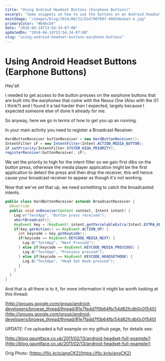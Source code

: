 ```yaml
---
title: "Using Android Headset Buttons (Earphone Buttons)"
excerpt: "Some snippets on how to use the buttons on an Android headset inside your app."
mainImage: "/images/blog/2014/06/22/6147907607-4945de2ea3-o.jpg"
primaryColor: "#b4bcb4"
date: "2010-04-14T13:54:34-07:00"
updatedOn: "2010-04-14T13:54:34-07:00"
slug: "using-android-headset-buttons-earphone-buttons"
---
```


# Using Android Headset Buttons (Earphone Buttons)

Hey'all

I needed to get access to the button presses on the earphone buttons that are built into the earphones that come with the Nexus One (Also with the G1 I think?) and I found it a tad harder than I expected, largely because I expected someone else of done it already for me.

So anyway, here we go in terms of how to get you up an running.

In your main activity you need to register a Broadcast Receiver:

```java
HardButtonReceiver buttonReceiver = new HardButtonReceiver();
IntentFilter iF = new IntentFilter(Intent.ACTION_MEDIA_BUTTON);
iF.setPriority(IntentFilter.SYSTEM_HIGH_PRIORITY);
registerReceiver(buttonReceiver, iF);
```

We set the priority to high for the intent filter so we gain first dibs on the button press, otherwise the media player application might be the first application to detect the press and then drop the receiver, this will hence cause your broadcast receiver to appear as though it's not working.

Now that we've set that up, we need something to catch the broadcasted intents.

```java
public class HardButtonReceiver extends BroadcastReceiver {
  @Override
  public void onReceive(Context context, Intent intent) {
    Log.v("TestApp", "Button press received");
    abortBroadcast();
    KeyEvent key = (KeyEvent) intent.getParcelableExtra(Intent.EXTRA_KEY_EVENT);
    if(key.getAction() == KeyEvent.ACTION_UP) {
      int keycode = key.getKeyCode();
      if(keycode == KeyEvent.KEYCODE_MEDIA_NEXT) {
        Log.d("TestApp", "Next Pressed");
      } else if(keycode == KeyEvent.KEYCODE_MEDIA_PREVIOUS) {
        Log.d("TestApp", "Previous pressed");
      } else if(keycode == KeyEvent.KEYCODE_HEADSETHOOK) {
        Log.d("TestApp", "Head Set Hook pressed");
      }
    }
  }
}
```

And that is all there is to it, for more information it might be worth looking at this thread:

[http://groups.google.com/group/android-developers/browse_thread/thread/81e7fadd7f0b64fb/54d82fcdb0c01540](http://groups.google.com/group/android-developers/browse_thread/thread/81e7fadd7f0b64fb/54d82fcdb0c01540)

UPDATE: I've uploaded a full example on my github page, for details see:

[http://blog.gauntface.co.uk/2011/02/13/android-headset-full-example/](http://blog.gauntface.co.uk/2011/02/13/android-headset-full-example/)

Orig Photo: [https://flic.kr/p/angCK2](https://flic.kr/p/angCK2)